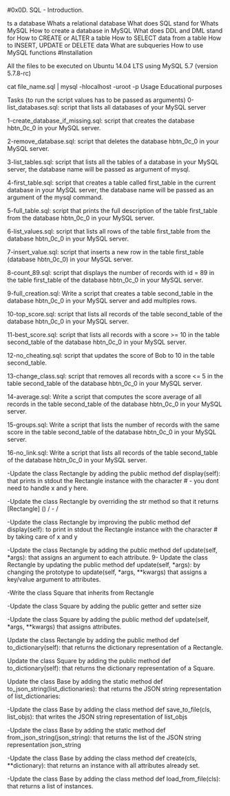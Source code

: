 #0x0D. SQL - Introduction.

ts a database
Whats a relational database
What does SQL stand for
Whats MySQL
How to create a database in MySQL
What does DDL and DML stand for
How to CREATE or ALTER a table
How to SELECT data from a table
How to INSERT, UPDATE or DELETE data
What are subqueries
How to use MySQL functions
#Installation

All the files to be executed on Ubuntu 14.04 LTS using MySQL 5.7 (version 5.7.8-rc)

cat file_name.sql | mysql -hlocalhost -uroot -p
Usage
Educational purposes

Tasks (to run the script values has to be passed as arguments)
0-list_databases.sql: script that lists all databases of your MySQL server

1-create_database_if_missing.sql: script that creates the database hbtn_0c_0 in your MySQL server.

2-remove_database.sql: script that deletes the database hbtn_0c_0 in your MySQL server.

3-list_tables.sql: script that lists all the tables of a database in your MySQL server, the database name will be passed as argument of mysql.

4-first_table.sql: script that creates a table called first_table in the current database in your MySQL server, the database name will be passed as an argument of the mysql command.

5-full_table.sql: script that prints the full description of the table first_table from the database hbtn_0c_0 in your MySQL server.

6-list_values.sql: script that lists all rows of the table first_table from the database hbtn_0c_0 in your MySQL server.

7-insert_value.sql: script that inserts a new row in the table first_table (database hbtn_0c_0) in your MySQL server.

8-count_89.sql: script that displays the number of records with id = 89 in the table first_table of the database hbtn_0c_0 in your MySQL server.

9-full_creation.sql: Write a script that creates a table second_table in the database hbtn_0c_0 in your MySQL server and add multiples rows.

10-top_score.sql: script that lists all records of the table second_table of the database hbtn_0c_0 in your MySQL server.

11-best_score.sql: script that lists all records with a score >= 10 in the table second_table of the database hbtn_0c_0 in your MySQL server.

12-no_cheating.sql: script that updates the score of Bob to 10 in the table second_table.

13-change_class.sql: script that removes all records with a score <= 5 in the table second_table of the database hbtn_0c_0 in your MySQL server.

14-average.sql: Write a script that computes the score average of all records in the table second_table of the database hbtn_0c_0 in your MySQL server.

15-groups.sql: Write a script that lists the number of records with the same score in the table second_table of the database hbtn_0c_0 in your MySQL server.

16-no_link.sql: Write a script that lists all records of the table second_table of the database hbtn_0c_0 in your MySQL server.

-Update the class Rectangle by adding the public method def display(self): that prints in stdout the Rectangle instance with the character # - you dont need to handle x and y here.

-Update the class Rectangle by overriding the str method so that it returns [Rectangle] () / - /

-Update the class Rectangle by improving the public method def display(self): to print in stdout the Rectangle instance with the character # by taking care of x and y

-Update the class Rectangle by adding the public method def update(self, *args): that assigns an argument to each attribute. 9- Update the class Rectangle by updating the public method def update(self, *args): by changing the prototype to update(self, *args, **kwargs) that assigns a key/value argument to attributes.

-Write the class Square that inherits from Rectangle

-Update the class Square by adding the public getter and setter size

-Update the class Square by adding the public method def update(self, *args, **kwargs) that assigns attributes.

Update the class Rectangle by adding the public method def to_dictionary(self): that returns the dictionary representation of a Rectangle.

Update the class Square by adding the public method def to_dictionary(self): that returns the dictionary representation of a Square.

Update the class Base by adding the static method def to_json_string(list_dictionaries): that returns the JSON string representation of list_dictionaries:

-Update the class Base by adding the class method def save_to_file(cls, list_objs): that writes the JSON string representation of list_objs

-Update the class Base by adding the static method def from_json_string(json_string): that returns the list of the JSON string representation json_string

-Update the class Base by adding the class method def create(cls, **dictionary): that returns an instance with all attributes already set.

-Update the class Base by adding the class method def load_from_file(cls): that returns a list of instances.
